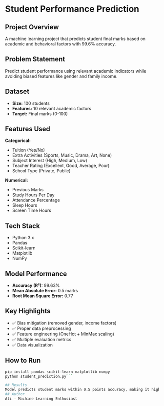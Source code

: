 # Student Performance Prediction

## Project Overview
A machine learning project that predicts student final marks based on academic and behavioral factors with 99.6% accuracy.

## Problem Statement
Predict student performance using relevant academic indicators while avoiding biased features like gender and family income.

## Dataset
- **Size:** 100 students
- **Features:** 10 relevant academic factors
- **Target:** Final marks (0-100)

## Features Used
**Categorical:**
- Tuition (Yes/No)
- Extra Activities (Sports, Music, Drama, Art, None)
- Subject Interest (High, Medium, Low)
- Teacher Rating (Excellent, Good, Average, Poor)
- School Type (Private, Public)

**Numerical:**
- Previous Marks
- Study Hours Per Day
- Attendance Percentage
- Sleep Hours
- Screen Time Hours

## Tech Stack
- Python 3.x
- Pandas
- Scikit-learn
- Matplotlib
- NumPy

## Model Performance
- **Accuracy (R²):** 99.63%
- **Mean Absolute Error:** 0.5 marks
- **Root Mean Square Error:** 0.77

## Key Highlights
- ✅ Bias mitigation (removed gender, income factors)
- ✅ Proper data preprocessing
- ✅ Feature engineering (OneHot + MinMax scaling)
- ✅ Multiple evaluation metrics
- ✅ Data visualization

## How to Run
```bash
pip install pandas scikit-learn matplotlib numpy
python student_prediction.py```

## Results
Model predicts student marks within 0.5 points accuracy, making it highly reliable for educational assessment.
## Author
Ali - Machine Learning Enthusiast
